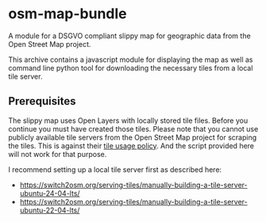 # osm-map-bundle
A module for a DSGVO compliant slippy map for geographic data from the Open Street Map project.

This archive contains a javascript module for displaying the map as well as command line python tool 
for downloading the necessary tiles from a local tile server.

## Prerequisites
The slippy map uses Open Layers with locally stored tile files. Before you continue you must have created those tiles.
Please note that you cannot use publicly available tile servers from the Open Street Map project for 
scraping the tiles. This is against their [tile usage policy](https://operations.osmfoundation.org/policies/tiles/).
And the script provided here will not work for that purpose.

I recommend setting up a local tile server first as described here:

* https://switch2osm.org/serving-tiles/manually-building-a-tile-server-ubuntu-24-04-lts/
* https://switch2osm.org/serving-tiles/manually-building-a-tile-server-ubuntu-22-04-lts/
